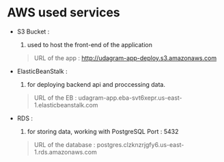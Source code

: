 # AWS used services

  - S3 Bucket :
    1. used to host the front-end of the application
    > URL of the app : http://udagram-app-deploy.s3.amazonaws.com

  - ElasticBeanStalk :
    1. for deploying backend api and proccessing data.
    > URL of the EB : udagram-app.eba-svt6xepr.us-east-1.elasticbeanstalk.com

  - RDS : 
    1. for storing data, working with PostgreSQL Port : 5432
    > URL of the database : postgres.clzknzrjgfy6.us-east-1.rds.amazonaws.com
